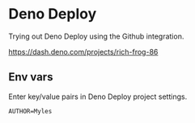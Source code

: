 # Deno Deploy

Trying out Deno Deploy using the Github integration.

https://dash.deno.com/projects/rich-frog-86

## Env vars

Enter key/value pairs in Deno Deploy project settings.

```
AUTHOR=Myles
```
